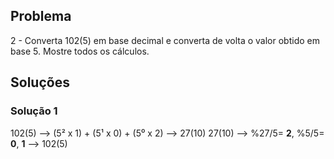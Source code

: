 ## Problema

2 - Converta 102(5) em base decimal e converta de volta o valor obtido em base 5. Mostre todos os cálculos.

## Soluções

### Solução 1

102(5) --> (5² x 1) + (5¹ x 0) + (5⁰ x 2) --> 27(10)
27(10) --> %27/5= **2**, %5/5= **0**, **1** --> 102(5)
